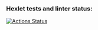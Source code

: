 ### Hexlet tests and linter status:
[![Actions Status](https://github.com/moXq1/frontend-project-lvl1/workflows/hexlet-check/badge.svg)](https://github.com/moXq1/frontend-project-lvl1/actions)